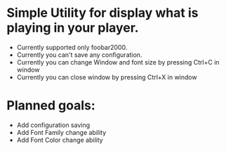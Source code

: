# Simple Utility for display what is playing in your player.

- Currently supported only foobar2000.
- Currently you can't save any configuration.
- Currently you can change Window and font size by pressing Ctrl+C in window
- Currently you can close window by pressing Ctrl+X in window

# Planned goals:

- Add configuration saving
- Add Font Family change ability
- Add Font Color change ability
